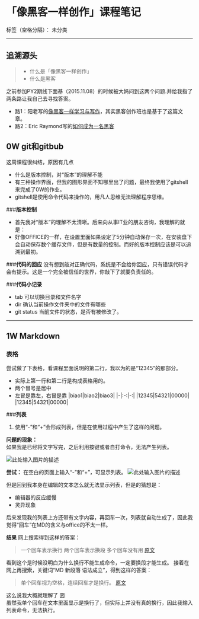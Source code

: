 ﻿# 「像黑客一样创作」课程笔记

标签（空格分隔）： 未分类

---

追溯源头
--

>  - 什么是「像黑客一样创作」 
>  - 什么是黑客
 
之前参加PY2期线下面基（2015.11.08）的时候被大妈问到这两个问题.并给我指了两条路让我自己去寻找答案。

 - 路1：阳老写的[像黑客一样学习与写作](http://www.douban.com/group/topic/39939196/)，其实黑客创作班也是基于了这篇文章。
 - 路2：Eric Raymond写的[如何成为一名黑客](http://blog.chinaunix.net/uid-20676507-id-1899797.html)

0W **git和gitbub**
--
这周课程很纠结，原因有几点


 - 什么是版本控制，对“版本”的理解不能
 - 有三种操作界面，但我的图形界面不知哪里出了问题，最终我使用了gitshell来完成了0W的作业。
 - gitshell是使用命令代码来操作的，用凡人思维无法理解程序思维。

 
###**版本控制**
 + 首先我对“版本”的理解不太清晰。后来向从事IT业的朋友咨询，我理解的就是：
 + 好像OFFICE的一样，在设置里面如果设定了5分钟自动保存一次，在安装盘下会自动保存数个缓存文件，但是有数量的控制。而好的版本控制应该是可以追溯到最初。

###**代码的回应**
没有想到敲对正确代码，系统是不会给你回应，只有错误代码才会有提示。这是一个完全被信任的世界，你敲下了就要负责任的。

###**代码小记录**

 - tab 可以切换目录和文件名字
 - dir 确认当前操作文件夹中的文件有哪些
 - git status 当前文件的状态，是否有被修改了。


----------


1W **Markdown**
--

### **表格**

 尝试做了下表格，看课程里面说明的第二行，我以为的是“12345”的那部分。

 - 实际上第一行和第二行是构成表格用的。
 - 两个冒号是居中
 - 左冒是靠左，右冒是靠
|biao1|biao2|biao3|
|-|:-:|-:|
|12345|54321|00000|
|12345|54321|00000|

###**列表**
1. 使用“-”和“+”会形成列表，但是在使用过程中产生了这样的问题。

**问题的现象：**  
如果我是已经将文字写完，之后利用按键或者自打命令，无法产生列表。

![此处输入图片的描述][1]

**尝试：**
在空白的页面上输入“-”和“+”，可显示列表。
![此处输入图片的描述][2]

但是回到我本身在编辑的文本怎么就无法显示列表，但是的猜想是：

- 编辑器的反应缓慢
- 灵异现象

后来发现我的列表上方还带有文字内容，再回车一次，列表就自动生成了，因此我觉得“回车”在MD的含义与office的不太一样。

**结果**
网上搜索得到这样的答案：

>一个回车表示换行
两个回车表示换段
多个回车没有用
[原文](http://www.jianshu.com/p/0c630861b76f)

看到这个是时候没明白为什么换行不能生成命令，一定要换段才能生成。
接着在网上再搜索，关键词“MD 新段落 语法成立”，得到这样的答案：

>单个回车视为空格，连续回车才是换行。
[原文](http://www.douban.com/note/485099162/)

这么说我大概就理解了 囧  
虽然我单个回车在文本里面显示是换行了，但实际上并没有真的换行，因此我输入列表命令，无法执行。



  [1]: http://7xl5i1.com1.z0.glb.clouddn.com/%E5%9B%BE1.png
  [2]: http://7xl5i1.com1.z0.glb.clouddn.com/tu.png
